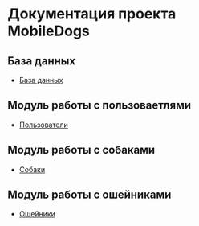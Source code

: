 # Документация проекта MobileDogs

## База данных

- [База данных](docs/source/database.md)

## Модуль работы с пользоваетлями

- [Пользователи](docs/source/users/users.md)

## Модуль работы с собаками

- [Собаки](docs/source/dogs/dogs.md)

## Модуль работы с ошейниками

- [Ошейники](docs/source/osheinics/osheinics.md)
